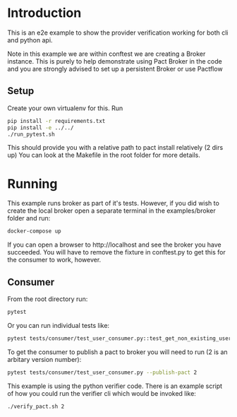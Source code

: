 # Introduction

This is an e2e example to show the provider verification working for both cli and python api. 

Note in this example we are within conftest we are creating a Broker instance. This is purely to help demonstrate using Pact Broker in the code and you are strongly advised to set up a persistent Broker or use Pactflow

## Setup

Create your own virtualenv for this. Run

```bash
pip install -r requirements.txt
pip install -e ../../
./run_pytest.sh
```

This should provide you with a relative path to pact install relatively (2 dirs up) You can look at the Makefile in the root folder for more details.


# Running
This example runs broker as part of it's tests. However, if you did wish to create the local broker open a separate terminal in the examples/broker folder and run:
```bash
docker-compose up
```

If you can open a browser to http://localhost and see the broker you have succeeded. You will have to remove the fixture in conftest.py to get this for the consumer to work, however.

## Consumer
From the root directory run:

```bash
pytest
```

Or you can run individual tests like:

```bash
pytest tests/consumer/test_user_consumer.py::test_get_non_existing_user
```

To get the consumer to publish a pact to broker you will need to run (2 is an arbitary version number):
```bash
pytest tests/consumer/test_user_consumer.py --publish-pact 2
```

This example is using the python verifier code. There is an example script of how you could run the verifier cli which would be invoked like:
```bash
./verify_pact.sh 2
```